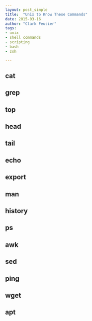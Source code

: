 ```yaml
---
layout: post_simple
title:  "Unix to Know These Commands"
date: 2015-03-16
author: "Clark Feusier"
tags:
- unix
- shell commands
- scripting
- bash
- zsh

---
```


## cat
## grep
## top
## head
## tail
## echo
## export
## man
## history
## ps
## awk
## sed
## ping
## wget
## apt


